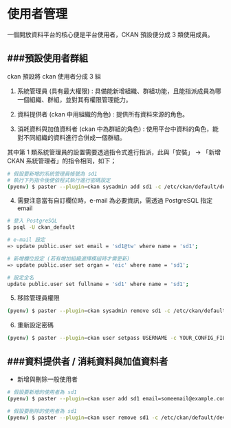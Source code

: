 # 使用者管理



一個開放資料平台的核心便是平台使用者，CKAN 預設便分成 3 類使用成員。

###預設使用者群組 
---

ckan 預設將 ckan 使用者分成 3 組

1. 系統管理員 (具有最大權限) : 具備能新增組織、群組功能，且能指派成員為哪一個組織、群組，並對其有權限管理能力。

2. 資料提供者 (ckan 中用組織的角色) : 提供所有資料來源的角色。

3. 消耗資料與加值資料者 (ckan 中為群組的角色) : 使用平台中資料的角色，能對不同組織的資料進行合併成一個群組。

其中第 1 類系統管理員的設置需要透過指令式進行指派，此與「安裝」 -> 「新增 CKAN 系統管理者」的指令相同，如下；

```Bash
# 假設要新增的系統管理員帳號為 sd1
# 執行下列指令後便依程式執行進行密碼設定
(pyenv) $ paster --plugin=ckan sysadmin add sd1 -c /etc/ckan/default/development.ini
```

4. 需要注意當有自訂欄位時，e-mail 為必要資訊，需透過 PostgreSQL 指定 email

```bash
# 登入 PostgreSQL
$ psql -U ckan_default

# e-mail 設定
=> update public.user set email = 'sd1@tw' where name = 'sd1';

# 新增欄位設定 (若有增加組織選擇模組時才需更新)
=> update public.user set organ = 'eic' where name = 'sd1';

# 設定全名
update public.user set fullname = 'sd1' where name = 'sd1';
```

5. 移除管理員權限

```bash
(pyenv) $ paster --plugin=ckan sysadmin remove sd1 -c /etc/ckan/default/development.ini
```

6. 重新設定密碼

```bash
(pyenv) $ paster --plugin=ckan user setpass USERNAME -c YOUR_CONFIG_FILE
```

###資料提供者 / 消耗資料與加值資料者
---

* 新增與刪除一般使用者

```bash
# 假設要新增的使用者為 sd1
(pyenv) $ paster --plugin=ckan user add sd1 email=someemail@example.com organ=org fullname=sd1_fullname -c /etc/ckan/default/development.ini

# 假設要刪除的使用者為 sd1
(pyenv) $ paster --plugin=ckan user remove sd1 -c /etc/ckan/default/development.ini
```

